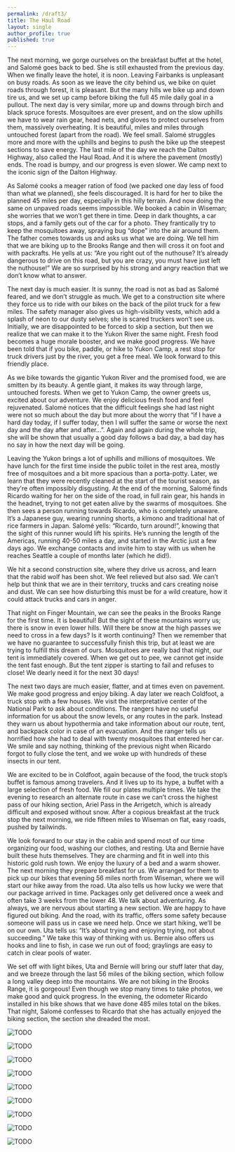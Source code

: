```yaml
---
permalink: /draft3/
title: The Haul Road
layout: single
author_profile: true
published: true
---
```


The next morning, we gorge ourselves on the breakfast buffet at the hotel, and Salomé goes back to bed. She is still exhausted from the previous day. When we finally leave the hotel, it is noon. Leaving Fairbanks is unpleasant on busy roads. As soon as we leave the city behind us, we bike on quiet roads through forest, it is pleasant. But the many hills we bike up and down tire us, and we set up camp before biking the full 45 mile daily goal in a pullout. The next day is very similar, more up and downs through birch and black spruce forests. Mosquitoes are ever present, and on the slow uphills we have to wear rain gear, head nets, and gloves to protect ourselves from them, massively overheating. It is beautiful, miles and miles through untouched forest (apart from the road). We feel small. Salomé struggles more and more with the uphills and begins to push the bike up the steepest sections to save energy. The last mile of the day we reach the Dalton Highway, also called the Haul Road. And it is where the pavement (mostly) ends. The road is bumpy, and our progress is even slower. We camp next to the iconic sign of the Dalton Highway. 

As Salomé cooks a meager ration of food (we packed one day less of food than what we planned), she feels discouraged. It is hard for her to bike the planned 45 miles per day, especially in this hilly terrain. And now doing the same on unpaved roads seems impossible. We booked a cabin in Wiseman; she worries that we won’t get there in time. Deep in dark thoughts, a car stops, and a family gets out of the car for a photo. They frantically try to keep the mosquitoes away, spraying bug “dope” into the air around them. The father comes towards us and asks us what we are doing. We tell him that we are biking up to the Brooks Range and then will cross it on foot and with packrafts. He yells at us: “Are you right out of the nuthouse? It’s already dangerous to drive on this road, but you are crazy, you must have just left the nuthouse!” We are so surprised by his strong and angry reaction that we don’t know what to answer. 

The next day is much easier. It is sunny, the road is not as bad as Salomé feared, and we don’t struggle as much. We get to a construction site where they force us to ride with our bikes on the back of the pilot truck for a few miles. The safety manager also gives us high-visibility vests, which add a splash of neon to our dusty selves; she is scared truckers won’t see us. Initially, we are disappointed to be forced to skip a section, but then we realize that we can make it to the Yukon River the same night. Fresh food becomes a huge morale booster, and we make good progress. We have been told that if you bike, paddle, or hike to Yukon Camp, a rest stop for truck drivers just by the river, you get a free meal. We look forward to this friendly place. 

As we bike towards the gigantic Yukon River and the promised food, we are smitten by its beauty. A gentle giant, it makes its way through large, untouched forests. When we get to Yukon Camp, the owner greets us, excited about our adventure. We enjoy delicious fresh food and feel rejuvenated. Salomé notices that the difficult feelings she had last night were not so much about the day but more about the worry that “if I have a hard day today, if I suffer today, then I will suffer the same or worse the next day and the day after and after…”. Again and again during the whole trip, she will be shown that usually a good day follows a bad day, a bad day has no say in how the next day will be going.

Leaving the Yukon brings a lot of uphills and millions of mosquitoes. We have lunch for the first time inside the public toilet in the rest area, mostly free of mosquitoes and a bit more spacious than a porta-potty. Later, we learn that they were recently cleaned at the start of the tourist season, as they're often impossibly disgusting. At the end of the morning, Salomé finds Ricardo waiting for her on the side of the road, in full rain gear, his hands in the headnet, trying to not get eaten alive by the swarms of mosquitoes. She then sees a person running towards Ricardo, who is completely unaware. It’s a Japanese guy, wearing running shorts, a kimono and traditional hat of rice farmers in Japan. Salomé yells: “Ricardo, turn around!”, knowing that the sight of this runner would lift his spirits. He’s running the length of the Americas, running 40-50 miles a day, and started in the Arctic just a few days ago. We exchange contacts and invite him to stay with us when he reaches Seattle a couple of months later (which he did!). 

We hit a second construction site, where they drive us across, and learn that the rabid wolf has been shot. We feel relieved but also sad. We can’t help but think that we are in their territory, trucks and cars creating noise and dust. We can see how disturbing this must be for a wild creature, how it could attack trucks and cars in anger. 

That night on Finger Mountain, we can see the peaks in the Brooks Range for the first time. It is beautiful! But the sight of these mountains worry us; there is snow in even lower hills. Will there be snow at the high passes we need to cross in a few days? Is it worth continuing? Then we remember that we have no guarantee to successfully finish this trip, but at least we are trying to fulfill this dream of ours. Mosquitoes are really bad that night, our tent is immediately covered. When we get out to pee, we cannot get inside the tent fast enough. But the tent zipper is starting to fail and refuses to close! We dearly need it for the next 30 days!

The next two days are much easier, flatter, and at times even on pavement. We make good progress and enjoy biking. A day later we reach Coldfoot, a truck stop with a few houses. We visit the interpretative center of the National Park to ask about conditions. The rangers have no useful information for us about the snow levels, or any routes in the park. Instead they warn us about hypothermia and take information about our route, tent, and backpack color in case of an evacuation. And the ranger tells us horrified how she had to deal with twenty mosquitoes that entered her car. We smile and say nothing, thinking of the previous night when Ricardo forgot to fully close the tent, and we woke up with hundreds of these insects in our tent. 

We are excited to be in Coldfoot, again because of the food, the truck stop’s buffet is famous among travelers. And it lives up to its hype, a buffet with a large selection of fresh food. We fill our plates multiple times. We take the evening to research an alternate route in case we can’t cross the highest pass of our hiking section, Ariel Pass in the Arrigetch, which is already difficult and exposed without snow. After a copious breakfast at the truck stop the next morning, we ride fifteen miles to Wiseman on flat, easy roads, pushed by tailwinds. 

We look forward to our stay in the cabin and spend most of our time organizing our food, washing our clothes, and resting. Uta and Bernie have built these huts themselves. They are charming and fit in well into this historic gold rush town. We enjoy the luxury of a bed and a warm shower. The next morning they prepare breakfast for us. We arranged for them to pick up our bikes that evening 56 miles north from Wiseman, where we will start our hike away from the road. Uta also tells us how lucky we were that our package arrived in time. Packages only get delivered once a week and often take 3 weeks from the lower 48. We talk about adventuring. As always, we are nervous about starting a new section. We are happy to have figured out biking. And the road, with its traffic, offers some safety because someone will pass us in case we need help. Once we start hiking, we’ll be on our own. Uta tells us: “It’s about trying and enjoying trying, not about succeeding.” We take this way of thinking with us. Bernie also offers us hooks and line to fish, in case we run out of food; graylings are easy to catch in clear pools of water. 

We set off with light bikes, Uta and Bernie will bring our stuff later that day, and we breeze through the last 56 miles of the biking section, which follow a long valley deep into the mountains. We are not biking in the Brooks Range, it is gorgeous! Even though we stop many times to take photos, we make good and quick progress. In the evening, the odometer Ricardo installed in his bike shows that we have done 485 miles total on the bikes. That night, Salomé confesses to Ricardo that she has actually enjoyed the biking section, the section she dreaded the most. 

![TODO]({{site.baseurl}}/assets/images/2024-05-30/fairbanks.jpeg)

![TODO]({{site.baseurl}}/assets/images/2024-05-30/forest.jpeg)

![TODO]({{site.baseurl}}/assets/images/2024-05-30/dalton_hwy.jpeg)

![TODO]({{site.baseurl}}/assets/images/2024-05-30/fairbanks.jpeg)

![TODO]({{site.baseurl}}/assets/images/2024-05-30/trucks.jpeg)

![TODO]({{site.baseurl}}/assets/images/2024-05-30/yukon.jpeg)

![TODO]({{site.baseurl}}/assets/images/2024-05-30/mosquito.jpeg)

![TODO]({{site.baseurl}}/assets/images/2024-05-30/push.jpeg)

![TODO]({{site.baseurl}}/assets/images/2024-05-30/flowers.jpeg)

